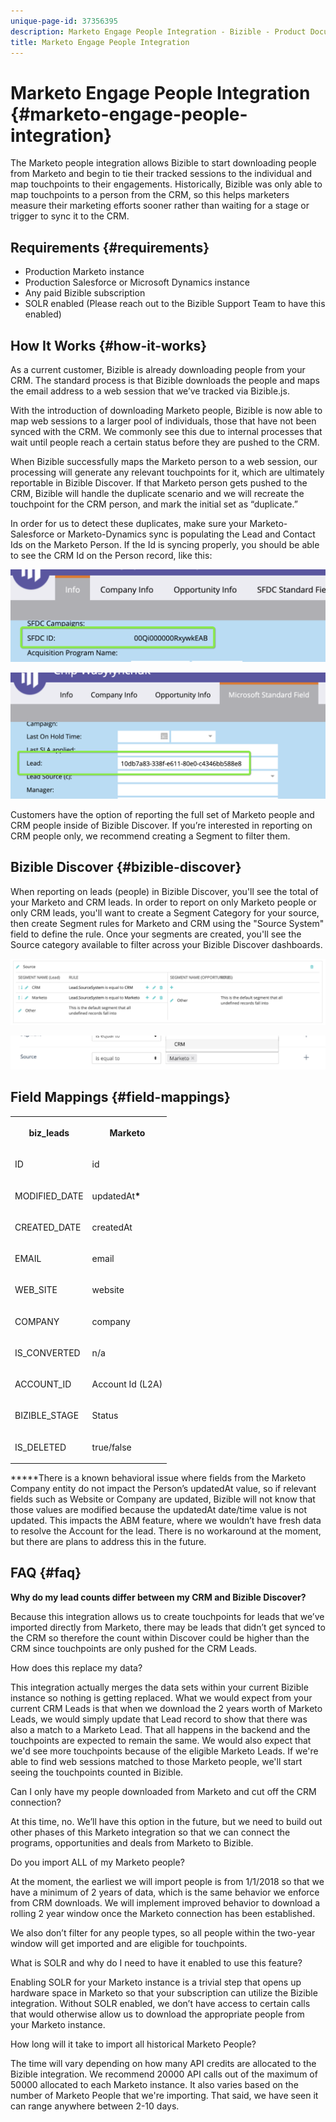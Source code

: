 ```yaml
---
unique-page-id: 37356395
description: Marketo Engage People Integration - Bizible - Product Documentation
title: Marketo Engage People Integration
---
```


# Marketo Engage People Integration {#marketo-engage-people-integration}

The Marketo people integration allows Bizible to start downloading people from Marketo and begin to tie their tracked sessions to the individual and map touchpoints to their engagements. Historically, Bizible was only able to map touchpoints to a person from the CRM, so this helps marketers measure their marketing efforts sooner rather than waiting for a stage or trigger to sync it to the CRM.

## Requirements {#requirements}

* Production Marketo instance
* Production Salesforce or Microsoft Dynamics instance
* Any paid Bizible subscription
* SOLR enabled (Please reach out to the Bizible Support Team to have this enabled)

## How It Works {#how-it-works}

As a current customer, Bizible is already downloading people from your CRM. The standard process is that Bizible downloads the people and maps the email address to a web session that we’ve tracked via Bizible.js.

With the introduction of downloading Marketo people, Bizible is now able to map web sessions to a larger pool of individuals, those that have not been synced with the CRM. We commonly see this due to internal processes that wait until people reach a certain status before they are pushed to the CRM.

When Bizible successfully maps the Marketo person to a web session, our processing will generate any relevant touchpoints for it, which are ultimately reportable in Bizible Discover. If that Marketo person gets pushed to the CRM, Bizible will handle the duplicate scenario and we will recreate the touchpoint for the CRM person, and mark the initial set as “duplicate.”

In order for us to detect these duplicates, make sure your Marketo-Salesforce or Marketo-Dynamics sync is populating the Lead and Contact Ids on the Marketo Person. If the Id is syncing properly, you should be able to see the CRM Id on the Person record, like this:

![](assets/5a.png)

![](assets/5b.png)

Customers have the option of reporting the full set of Marketo people and CRM people inside of Bizible Discover. If you’re interested in reporting on CRM people only, we recommend creating a Segment to filter them.

## Bizible Discover {#bizible-discover}

When reporting on leads (people) in Bizible Discover, you'll see the total of your Marketo and CRM leads. In order to report on only Marketo people or only CRM leads, you'll want to create a Segment Category for your source, then create Segment rules for Marketo and CRM using the "Source System" field to define the rule. Once your segments are created, you'll see the Source category available to filter across your Bizible Discover dashboards.

![](assets/bizible-discover-1.png)

![](assets/bizible-discover-2.png)

## Field Mappings {#field-mappings}

<table> 
 <colgroup> 
  <col> 
  <col> 
 </colgroup> 
 <tbody> 
  <tr> 
   <th><p><strong>biz_leads</strong></p></th> 
   <th><p><strong>Marketo</strong></p></th> 
  </tr> 
  <tr> 
   <td><p>ID</p></td> 
   <td><p>id</p></td> 
  </tr> 
  <tr> 
   <td><p>MODIFIED_DATE</p></td> 
   <td><p>updatedAt<strong>*</strong></p></td> 
  </tr> 
  <tr> 
   <td><p>CREATED_DATE</p></td> 
   <td><p>createdAt</p></td> 
  </tr> 
  <tr> 
   <td><p>EMAIL</p></td> 
   <td><p>email</p></td> 
  </tr> 
  <tr> 
   <td><p>WEB_SITE</p></td> 
   <td><p>website</p></td> 
  </tr> 
  <tr> 
   <td><p>COMPANY</p></td> 
   <td><p>company</p></td> 
  </tr> 
  <tr> 
   <td><p>IS_CONVERTED</p></td> 
   <td><p>n/a</p></td> 
  </tr> 
  <tr> 
   <td><p>ACCOUNT_ID</p></td> 
   <td><p>Account Id (L2A)</p></td> 
  </tr> 
  <tr> 
   <td><p>BIZIBLE_STAGE</p></td> 
   <td><p>Status</p></td> 
  </tr> 
  <tr> 
   <td><p>IS_DELETED</p></td> 
   <td><p>true/false</p></td> 
  </tr> 
 </tbody> 
</table>

**&#42;**There is a known behavioral issue where fields from the Marketo Company entity do not impact the Person’s updatedAt value, so if relevant fields such as Website or Company are updated, Bizible will not know that those values are modified because the updatedAt date/time value is not updated. This impacts the ABM feature, where we wouldn’t have fresh data to resolve the Account for the lead. There is no workaround at the moment, but there are plans to address this in the future.

## FAQ {#faq}

**Why do my lead counts differ between my CRM and Bizible Discover?**

Because this integration allows us to create touchpoints for leads that we’ve imported directly from Marketo, there may be leads that didn’t get synced to the CRM so therefore the count within Discover could be higher than the CRM since touchpoints are only pushed for the CRM Leads.

How does this replace my data?

This integration actually merges the data sets within your current Bizible instance so nothing is getting replaced. What we would expect from your current CRM Leads is that when we download the 2 years worth of Marketo Leads, we would simply update that Lead record to show that there was also a match to a Marketo Lead. That all happens in the backend and the touchpoints are expected to remain the same. We would also expect that we'd see more touchpoints because of the eligible Marketo Leads. If we're able to find web sessions matched to those Marketo people, we'll start seeing the touchpoints counted in Bizible.

Can I only have my people downloaded from Marketo and cut off the CRM connection?

At this time, no. We’ll have this option in the future, but we need to build out other phases of this Marketo integration so that we can connect the programs, opportunities and deals from Marketo to Bizible.

Do you import ALL of my Marketo people?

At the moment, the earliest we will import people is from 1/1/2018 so that we have a minimum of 2 years of data, which is the same behavior we enforce from CRM downloads. We will implement improved behavior to download a rolling 2 year window once the Marketo connection has been established.

We also don’t filter for any people types, so all people within the two-year window will get imported and are eligible for touchpoints.

What is SOLR and why do I need to have it enabled to use this feature?

Enabling SOLR for your Marketo instance is a trivial step that opens up hardware space in Marketo so that your subscription can utilize the Bizible integration. Without SOLR enabled, we don’t have access to certain calls that would otherwise allow us to download the appropriate people from your Marketo instance.

How long will it take to import all historical Marketo People?

The time will vary depending on how many API credits are allocated to the Bizible integration. We recommend 20000 API calls out of the maximum of 50000 allocated to each Marketo instance. It also varies based on the number of Marketo People that we're importing. That said, we have seen it can range anywhere between 2-10 days.
